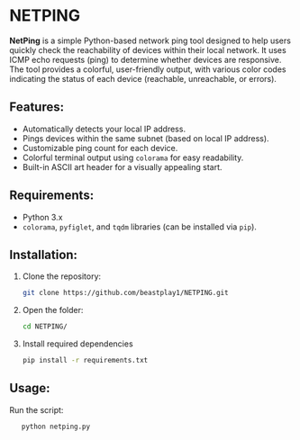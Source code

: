 # NETPING

**NetPing** is a simple Python-based network ping tool designed to help users quickly check the reachability of devices within their local network. It uses ICMP echo requests (ping) to determine whether devices are responsive. The tool provides a colorful, user-friendly output, with various color codes indicating the status of each device (reachable, unreachable, or errors).

## Features:
- Automatically detects your local IP address.
- Pings devices within the same subnet (based on local IP address).
- Customizable ping count for each device.
- Colorful terminal output using `colorama` for easy readability.
- Built-in ASCII art header for a visually appealing start.

## Requirements:
- Python 3.x
- `colorama`, `pyfiglet`, and `tqdm` libraries (can be installed via `pip`).

## Installation:
1. Clone the repository:
   ```bash
   git clone https://github.com/beastplay1/NETPING.git
2. Open the folder:
   ```bash
   cd NETPING/
3. Install required dependencies
   ```bash
   pip install -r requirements.txt
   ```

## Usage:
Run the script:
```bash
   python netping.py
```

